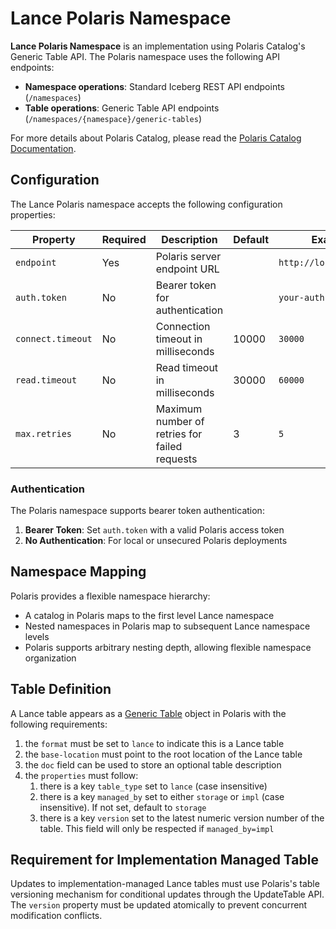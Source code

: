 # Lance Polaris Namespace

**Lance Polaris Namespace** is an implementation using Polaris Catalog's Generic Table API.
The Polaris namespace uses the following API endpoints:
- **Namespace operations**: Standard Iceberg REST API endpoints (`/namespaces`)
- **Table operations**: Generic Table API endpoints (`/namespaces/{namespace}/generic-tables`)

For more details about Polaris Catalog, please read the [Polaris Catalog Documentation](https://github.com/polaris-catalog/polaris).

## Configuration

The Lance Polaris namespace accepts the following configuration properties:

| Property          | Required | Description                                    | Default | Example                    |
|-------------------|----------|------------------------------------------------|---------|----------------------------|
| `endpoint`        | Yes      | Polaris server endpoint URL                   |         | `http://localhost:8182`    |
| `auth.token`      | No       | Bearer token for authentication               |         | `your-auth-token`          |
| `connect.timeout` | No       | Connection timeout in milliseconds            | 10000   | `30000`                    |
| `read.timeout`    | No       | Read timeout in milliseconds                  | 30000   | `60000`                    |
| `max.retries`     | No       | Maximum number of retries for failed requests | 3       | `5`                        |

### Authentication

The Polaris namespace supports bearer token authentication:

1. **Bearer Token**: Set `auth.token` with a valid Polaris access token
2. **No Authentication**: For local or unsecured Polaris deployments

## Namespace Mapping

Polaris provides a flexible namespace hierarchy:

- A catalog in Polaris maps to the first level Lance namespace
- Nested namespaces in Polaris map to subsequent Lance namespace levels
- Polaris supports arbitrary nesting depth, allowing flexible namespace organization

## Table Definition

A Lance table appears as a [Generic Table](https://github.com/polaris-catalog/polaris/blob/main/spec/polaris-catalog-apis/generic-tables-api.yaml)
object in Polaris with the following requirements:

1. the `format` must be set to `lance` to indicate this is a Lance table
2. the `base-location` must point to the root location of the Lance table
3. the `doc` field can be used to store an optional table description
4. the `properties` must follow:
   1. there is a key `table_type` set to `lance` (case insensitive)
   2. there is a key `managed_by` set to either `storage` or `impl` (case insensitive). If not set, default to `storage`
   3. there is a key `version` set to the latest numeric version number of the table. This field will only be respected if `managed_by=impl`

## Requirement for Implementation Managed Table

Updates to implementation-managed Lance tables must use Polaris's table versioning mechanism
for conditional updates through the UpdateTable API. The `version` property must be updated atomically
to prevent concurrent modification conflicts.
